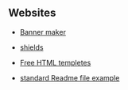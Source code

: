 
## Websites
- [Banner maker](https://banner.godori.dev/)

- [shields](https://shields.io/)

- [Free HTML templetes](https://html5up.net/)
- [standard Readme file example](https://gist.github.com/PurpleBooth/109311bb0361f32d87a2)
